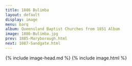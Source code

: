 ```yaml
---
title: 1886 Bulimba
layout: default
display: image
menu: barq
album: Queensland Baptist Churches from 1851 Album
image: 1886-Bulimba.jpg
prev: 1885-Maryborough.html
next: 1887-Sandgate.html
---
```

{% include image-head.md %}
{% include image.html %}